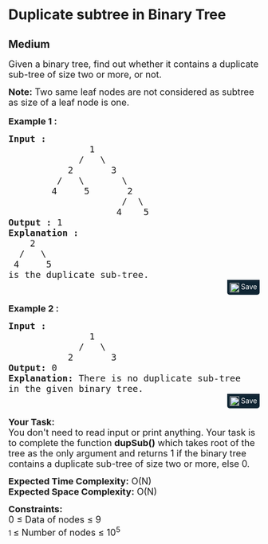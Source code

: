 # Duplicate subtree in Binary Tree
## Medium
<div class="problems_problem_content__Xm_eO"><p><span style="font-size: 18px;">Given a binary tree, find out whether it&nbsp;contains a duplicate sub-tree of size two&nbsp;or more, or not.</span></p>
<p><span style="font-size: 18px;"><strong>Note:</strong> Two same leaf nodes are not considered as subtree as size of a leaf node is one.&nbsp;</span><br><br><span style="font-size: 18px;"><strong>Example 1 :</strong></span></p>
<pre style="margin-bottom: 0px;"><span style="font-size: 18px;"><strong>Input : </strong>
               1
             /   \ 
           2       3
         /   \       \    
        4     5       2     
                     /  \    
                    4    5
<strong>Output :</strong> 1
<strong>Explanation : </strong>
    2     
  /   \    
 4     5
is the duplicate sub-tree.</span></pre><div class="saveCodeBtnTag" style="text-align:right; margin-bottom:17px;"><span class="saveCodeBtnSpan saveCodeBtnTag" style="background:#0f2533; padding: 5px; border-radius: 0 0 5px 5px;  display: inline-block;" onmouseover="this.style=`background:#797979;;padding: 5px; border-radius: 0 0 5px 5px;  display: inline-block;`" ;="" onmouseout="this.style=`background:#0f2533; padding: 5px; border-radius: 0 0 5px 5px;  display: inline-block;`;"><a src="?&amp;url=https://practice.geeksforgeeks.org/problems/duplicate-subtree-in-binary-tree/1&amp;title=Duplicate%20subtree%20in%20Binary%20Tree%20%7C%20Practice%20%7C%20GeeksforGeeks&amp;hashtags=&amp;code=Input%20%3A%20%0A%20%20%20%20%20%20%20%20%20%20%20%20%20%20%201%0A%20%20%20%20%20%20%20%20%20%20%20%20%20%2F%20%20%20%5C%20%0A%20%20%20%20%20%20%20%20%20%20%202%20%20%20%20%20%20%203%0A%20%20%20%20%20%20%20%20%20%2F%20%20%20%5C%20%20%20%20%20%20%20%5C%20%20%20%20%0A%20%20%20%20%20%20%20%204%20%20%20%20%205%20%20%20%20%20%20%202%20%20%20%20%20%0A%20%20%20%20%20%20%20%20%20%20%20%20%20%20%20%20%20%20%20%20%20%2F%20%20%5C%20%20%20%20%0A%20%20%20%20%20%20%20%20%20%20%20%20%20%20%20%20%20%20%20%204%20%20%20%205%0AOutput%20%3A%201%0AExplanation%20%3A%20%0A%20%20%20%202%20%20%20%20%20%0A%20%20%2F%20%20%20%5C%20%20%20%20%0A%204%20%20%20%20%205%0Ais%20the%20duplicate%20sub-tree." class="saveCodeBtn saveCodeBtnTag" style="color: white; text-decoration: none; text-shadow: none; background-color: transparent;"><img src="chrome-extension://annlhfjgbkfmbbejkbdpgbmpbcjnehbb/images/saveicon.png" style="margin:0; display: inline-block; vertical-align: middle; height: 19px; width: 19px;background: #ffffff00; border: none;" class="saveCodeBtnTag"> Save</a><a></a></span></div>
<p><strong><span style="font-size: 18px;">Example 2 :</span></strong></p>
<pre style="margin-bottom: 0px;"><span style="font-size: 18px;"><strong>Input : </strong>
               1
             /   \ 
           2       3
<strong>Output: </strong>0
<strong>Explanation:</strong> There is no duplicate sub-tree 
in the given binary tree.</span></pre><div class="saveCodeBtnTag" style="text-align:right; margin-bottom:17px;"><span class="saveCodeBtnSpan saveCodeBtnTag" style="background: rgb(15, 37, 51); padding: 5px; border-radius: 0px 0px 5px 5px; display: inline-block;" onmouseover="this.style=`background:#797979;;padding: 5px; border-radius: 0 0 5px 5px;  display: inline-block;`" ;="" onmouseout="this.style=`background:#0f2533; padding: 5px; border-radius: 0 0 5px 5px;  display: inline-block;`;"><a src="?&amp;url=https://practice.geeksforgeeks.org/problems/duplicate-subtree-in-binary-tree/1&amp;title=Duplicate%20subtree%20in%20Binary%20Tree%20%7C%20Practice%20%7C%20GeeksforGeeks&amp;hashtags=&amp;code=Input%20%3A%20%0A%20%20%20%20%20%20%20%20%20%20%20%20%20%20%201%0A%20%20%20%20%20%20%20%20%20%20%20%20%20%2F%20%20%20%5C%20%0A%20%20%20%20%20%20%20%20%20%20%202%20%20%20%20%20%20%203%0AOutput%3A%200%0AExplanation%3A%20There%20is%20no%20duplicate%20sub-tree%20%0Ain%20the%20given%20binary%20tree." class="saveCodeBtn saveCodeBtnTag" style="color: white; text-decoration: none; text-shadow: none; background-color: transparent;"><img src="chrome-extension://annlhfjgbkfmbbejkbdpgbmpbcjnehbb/images/saveicon.png" style="margin:0; display: inline-block; vertical-align: middle; height: 19px; width: 19px;background: #ffffff00; border: none;" class="saveCodeBtnTag"> Save</a><a></a></span></div>
<p><span style="font-size: 18px;"><strong>Your Task:&nbsp;&nbsp;</strong><br>You don't need to read input or print anything. Your task is to complete the function&nbsp;<strong>dupSub()</strong>&nbsp;which takes root of the tree as the only argument and returns 1 if the binary tree contains a duplicate sub-tree of size two&nbsp;or more, else 0.</span></p>
<p><span style="font-size: 18px;"><strong>Expected Time Complexity:</strong> </span><span style="font-size: 18px;">O(N)<br></span><span style="font-size: 18px;"><strong>Expected Space Complexity:</strong> O(N)</span></p>
<p><span style="font-size: 18px;"><strong>Constraints:</strong><br>0 ≤ Data of nodes ≤ 9<br></span>1&nbsp;<span style="font-size: 18px;">≤ Number of nodes&nbsp;</span><span style="font-size: 18px;">≤ 10<sup>5</sup></span>&nbsp;</p></div>
